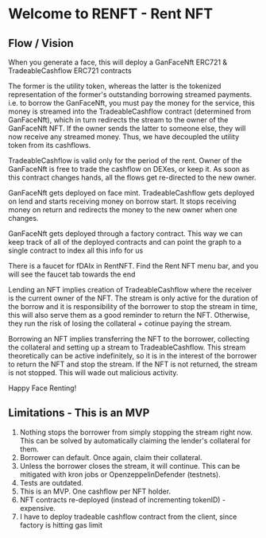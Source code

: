 # Welcome to RENFT - Rent NFT

## Flow / Vision

When you generate a face, this will deploy a GanFaceNft ERC721 & TradeableCashflow ERC721 contracts

The former is the utility token, whereas the latter is the tokenized representation of the former's outstanding borrowing streamed payments. i.e. to borrow the GanFaceNft, you must pay the money for the service, this money is streamed into the TradeableCashflow contract (determined from GanFaceNft), which in turn redirects the stream to the owner of the GanFaceNft NFT. If the owner sends the latter to someone else, they will now receive any streamed money. Thus, we have decoupled the utility token from its cashflows.

TradeableCashflow is valid only for the period of the rent. Owner of the GanFaceNft is free to trade the cashflow on DEXes, or keep it. As soon as this contract changes hands, all the flows get re-directed to the new owner.

GanFaceNft gets deployed on face mint. TradeableCashflow gets deployed on lend and starts receiving money on borrow start. It stops receiving money on return and redirects the money to the new owner when one changes.

GanFaceNft gets deployed through a factory contract. This way we can keep track of all of the deployed contracts and can point the graph to a single contract to index all this info for us

There is a faucet for fDAIx in RentNFT. Find the Rent NFT menu bar, and you will see the faucet tab towards the end

Lending an NFT implies creation of TradeableCashflow where the receiver is the current owner of the NFT. The stream is only active for the duration of the borrow and it is responsibility of the borrower to stop the stream in time, this will also serve them as a good reminder to return the NFT. Otherwise, they run the risk of losing the collateral + cotinue paying the stream.

Borrowing an NFT implies transferring the NFT to the borrower, collecting the collateral and setting up a stream to TradeableCashflow. This stream theoretically can be active indefinitely, so it is in the interest of the borrower to return the NFT and stop the stream. If the NFT is not returned, the stream is not stopped. This will wade out malicious activity.

Happy Face Renting!

## Limitations - This is an MVP

1. Nothing stops the borrower from simply stopping the stream right now. This can be solved by automatically claiming the lender's collateral for them.
2. Borrower can default. Once again, claim their collateral.
3. Unless the borrower closes the stream, it will continue. This can be mitigated with kron jobs or OpenzeppelinDefender (testnets).
4. Tests are outdated.
5. This is an MVP. One cashflow per NFT holder.
6. NFT contracts re-deployed (instead of incrementing tokenID) - expensive.
7. I have to deploy tradeable cashflow contract from the client, since factory is hitting gas limit
